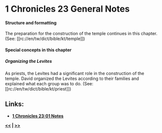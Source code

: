 # 1 Chronicles 23 General Notes #

#### Structure and formatting ####

The preparation for the construction of the temple continues in this chapter. (See: [[rc://en/tw/dict/bible/kt/temple]])

#### Special concepts in this chapter ####

##### Organizing the Levites #####
As priests, the Levites had a significant role in the construction of the temple. David organized the Levites according to their families and explained what each group was to do. (See: [[rc://en/tw/dict/bible/kt/priest]])

## Links: ##

* __[1 Chronicles 23:01 Notes](./01.md)__

__[<<](../22/intro.md) | [>>](../24/intro.md)__
